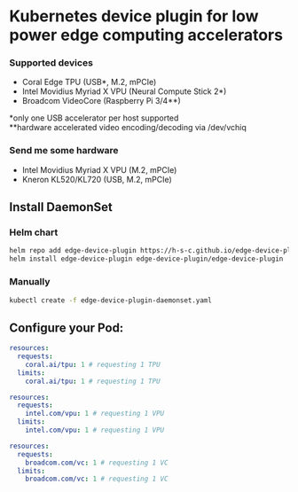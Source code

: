 # Kubernetes device plugin for low power edge computing accelerators

### Supported devices
- Coral Edge TPU (USB\*, M.2, mPCIe)
- Intel Movidius Myriad X VPU (Neural Compute Stick 2\*)
- Broadcom VideoCore (Raspberry Pi 3/4\*\*)

\*only one USB accelerator per host supported\
\*\*hardware accelerated video encoding/decoding via /dev/vchiq

### Send me some hardware
- Intel Movidius Myriad X VPU (M.2, mPCIe)
- Kneron KL520/KL720 (USB, M.2, mPCIe)

## Install DaemonSet
### Helm chart
```bash
helm repo add edge-device-plugin https://h-s-c.github.io/edge-device-plugin
helm install edge-device-plugin edge-device-plugin/edge-device-plugin
```

### Manually
```bash
kubectl create -f edge-device-plugin-daemonset.yaml
```

## Configure your Pod:
```yaml
resources: 
  requests:
    coral.ai/tpu: 1 # requesting 1 TPU
  limits:
    coral.ai/tpu: 1 # requesting 1 TPU
```
```yaml
resources: 
  requests:
    intel.com/vpu: 1 # requesting 1 VPU
  limits:
    intel.com/vpu: 1 # requesting 1 VPU
```
```yaml
resources: 
  requests:
    broadcom.com/vc: 1 # requesting 1 VC
  limits:
    broadcom.com/vc: 1 # requesting 1 VC
```